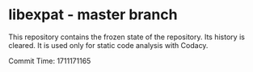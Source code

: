 # libexpat - master branch

This repository contains the frozen state of the repository.
Its history is cleared. It is used only for static code
analysis with Codacy.

Commit Time: 1711171165